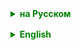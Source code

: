 <details style="margin-top: 16px">
  <summary style="cursor: pointer; color: green;"><b>на Русском</b></summary>

## Multithreading
Многопоточность в Java — это механизм, позволяющий выполнять две или более части программы одновременно. Она используется для повышения эффективности использования ресурсов компьютера, ускорения работы программ и обработки нескольких задач параллельно.

### Основные Понятия и Определения:

1. **Поток (Thread)**: Это наименьшая единица обработки, которая может быть выполнена операционной системой. В Java поток представляется классом `Thread`.

2. **Процесс**: Это выполнение программы. Процесс может содержать несколько потоков.

3. **Многопоточность (Multithreading)**: Поддержка множества потоков в программе.

4. **Конкуренция (Concurrency)**: Позволяет нескольким потокам работать одновременно, но не обязательно параллельно.

5. **Параллелизм (Parallelism)**: Параллельная обработка нескольких задач.

6. **Синхронизация (Synchronization)**: Механизм, обеспечивающий, что только один поток может выполнять определенный блок кода в один и тот же момент времени.

7. **Deadlock**: Ситуация в многопоточной среде, когда два или более потоков блокируют друг друга, ожидая ресурсы, которые занимает другой поток.

8. **Race Condition**: Ошибка в многопоточном коде, когда несколько потоков пытаются одновременно изменить общие данные, что приводит к непредсказуемым результатам.

### Использование многопоточности:

- **Параллельная обработка данных**: Распределение данных по разным потокам для параллельной обработки, что ускоряет выполнение.
- **Отзывчивый пользовательский интерфейс**: Выполнение длительных операций (например, сетевых запросов) в отдельном потоке для предотвращения "заморозки" интерфейса.
- **Асинхронное программирование**: Выполнение задач в фоновом режиме, позволяя основному потоку продолжать работу без блокировки.

Работа с многопоточностью требует внимательного управления ресурсами и синхронизации, чтобы избежать проблем с безопасностью потоков. 

Неправильное использование многопоточности может привести к ошибкам, сложным для отладки, таким как deadlocks и race conditions.

### Thread
В мире многопоточности Java ключевую роль играет класс `java.lang.Thread`. Потоки в Java представляются именно экземплярами этого класса. Каждый поток — это отдельный экземпляр `Thread`, выполняющий определенную задачу.

Чтобы начать работу с потоками, нужно сначала создать класс, который является подклассом `java.lang.Thread`. В этом классе вы переопределяете метод `run()`, который определяет действия, выполняемые потоком при его запуске.

```
class MyTask extends Thread {
    @Override
    public void run() {
        // Здесь код, который нужно выполнить в потоке
    }
}
```

Для запуска потока вы создаете экземпляр вашего класса и вызываете метод `start()`, который автоматически вызовет `run()`:

```
MyTask task = new MyTask();
task.start(); // Запускает выполнение кода в методе run() в новом потоке
```

Порядок выполнения потоков в многопоточной программе **не является** гарантированным.

Ключевые аспекты, которые следует учитывать:
- **Конкуренция за процессорное время**;
- **Недетерминированный порядок выполнения**;
- **Доступ к ресурсам**;
- **Синхронизация и блокировка**;

### Интерфейс `Runnable`
В Java, помимо наследования от класса `Thread`, существует другой популярный и гибкий способ создания потоков — реализация интерфейса `Runnable`. Этот подход предпочтителен, поскольку он поддерживает концепцию разделения задачи и механизма её выполнения.

`Runnable` — это функциональный интерфейс в Java, который имеет один метод без аргументов:
   ```
   public interface Runnable {
       void run();
   }
   ```

**Метод `run()`**:
Метод `run()` определяет код, который будет выполняться в новом потоке. Когда вы реализуете `Runnable`, вам нужно предоставить реализацию для этого метода.

**Создание класса, реализующего `Runnable`**:
   ```
   class MyRunnable implements Runnable {
       @Override
       public void run() {
           // Код, который должен выполняться в потоке
           System.out.println("Поток запущен с использованием Runnable");
       }
   }
   ```

Для запуска потока с вашей реализацией `Runnable`, вы должны передать экземпляр вашего класса в конструктор `Thread` и затем вызвать `start()`:
   ```
   Thread thread = new Thread(new MyRunnable());
   thread.start();
   ```


</details>

<details style="margin-top: 16px">
  <summary style="cursor: pointer; color: green;"><b>English</b></summary>

### Multithreading in Java

Multithreading in Java is a mechanism that allows executing multiple parts of a program simultaneously. It's used to maximize the efficiency of resource utilization, speed up program execution, and handle multiple tasks concurrently.

#### Key Concepts and Definitions:

1. **Thread**: The smallest unit of processing that can be performed by an operating system. In Java, a thread is represented by the `Thread` class.

2. **Process**: The execution of a program. A process can contain multiple threads.

3. **Multithreading**: Support for multiple threads within a program.

4. **Concurrency**: Allows multiple threads to work simultaneously but not necessarily in parallel.

5. **Parallelism**: Parallel processing of multiple tasks.

6. **Synchronization**: A mechanism that ensures only one thread can execute a specific code block at a time.

7. **Deadlock**: A situation in a multithreaded environment where two or more threads block each other, waiting for resources held by the other thread.

8. **Race Condition**: An error in multithreaded code where multiple threads try to modify shared data simultaneously, leading to unpredictable outcomes.

#### Using Multithreading:

- **Parallel Data Processing**: Distributing data across different threads for parallel processing, accelerating execution.
- **Responsive User Interfaces**: Performing long operations (like network requests) in a separate thread to prevent UI "freezing."
- **Asynchronous Programming**: Performing tasks in the background, allowing the main thread to continue working without blocking.

Proper management of resources and synchronization is required to avoid thread safety issues when working with multithreading.

Incorrect use of multithreading can lead to hard-to-debug errors such as deadlocks and race conditions.

#### Thread Class
In the world of Java multithreading, the `java.lang.Thread` class plays a key role. Each thread in Java is an instance of this class, executing a specific task.

To start working with threads, you first create a class that extends `java.lang.Thread`. In this class, you override the `run()` method, which defines the actions performed by the thread when it starts.

```
class MyTask extends Thread {
    @Override
    public void run() {
        // Code to be executed in the thread
    }
}

MyTask task = new MyTask();
task.start(); // Starts executing the code in the run() method in a new thread
```

The order of execution of threads in a multithreaded program is **not guaranteed**.

Key aspects to consider:
- **Competition for CPU time**;
- **Non-deterministic execution order**;
- **Resource access**;
- **Synchronization and locking**;

#### Runnable Interface
In Java, besides inheriting from the `Thread` class, there's another popular and flexible way to create threads - implementing the `Runnable` interface. This approach is preferable as it supports the concept of separating the task and the execution mechanism.

`Runnable` is a functional interface in Java with a single method without arguments:

```
public interface Runnable {
    void run();
}
```

**`run()` Method**:
The `run()` method defines the code that will run in the new thread. When you implement `Runnable`, you provide an implementation for this method.

**Creating a Class Implementing `Runnable`**:
```
class MyRunnable implements Runnable {
    @Override
    public void run() {
        // Code to be executed in the thread
        System.out.println("Thread started using Runnable");
    }
}

Thread thread = new Thread(new MyRunnable());
thread.start();
```

Using the `Runnable` interface allows more flexibility in the design of your multithreaded applications, and it's generally the preferred method for creating threads in Java.

</details>